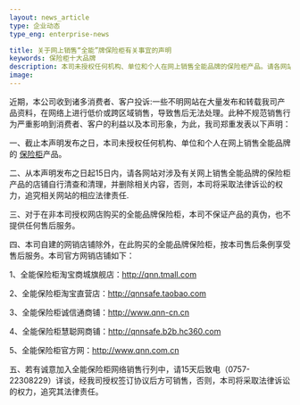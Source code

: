 ```yaml
---
layout: news_article
type: 企业动态
type_eng: enterprise-news

title: 关于网上销售“全能”牌保险柜有关事宜的声明
keywords: 保险柜十大品牌
description: 本司未授权任何机构、单位和个人在网上销售全能品牌的保险柜产品。请各网站对涉及有关网上销售全能品牌的保险柜产品的店铺自行清查和清理。
image: 
---
```

近期，本公司收到诸多消费者、客户投诉:一些不明网站在大量发布和转载我司产品资料，在网络上进行低价或跨区域销售，导致售后无法处理。此种不规范销售行为严重影响到消费者、客户的利益以及本司形象，为此，我司郑重发表以下声明：

一、截止本声明发布之日，本司未授权任何机构、单位和个人在网上销售全能品牌的 [保险柜](http://www.qnn.com.cn/)产品。

二、从本声明发布之日起15日内，请各网站对涉及有关网上销售全能品牌的保险柜产品的店铺自行清查和清理，并删除相关内容，否则，本司将采取法律诉讼的权力，追究相关网站的相应法律责任.

三、对于在非本司授权网店购买的全能品牌保险柜，本司不保证产品的真伪，也不提供任何售后服务。

四、本司自建的网销店铺除外，在此购买的全能品牌保险柜，按本司售后条例享受售后服务。本司官方网销店铺如下：

1、全能保险柜淘宝商城旗舰店：http://qnn.tmall.com

2、全能保险柜淘宝直营店：http://qnnsafe.taobao.com

3、全能保险柜诚信通商铺：http://www.qnn-cn.cn

4、全能保险柜慧聪网商铺：http://qnnsafe.b2b.hc360.com

5、全能保险柜官方网：http://www.qnn.com.cn

五、若有诚意加入全能保险柜网络销售行列中，请15天后致电（0757-22308229）详谈，经我司授权签订协议后方可销售，否则，本司将采取法律诉讼的权力，追究其法律责任。
